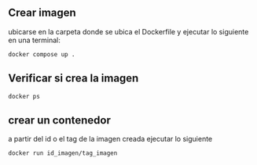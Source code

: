 ## Crear imagen
ubicarse en la carpeta donde se ubica el Dockerfile y ejecutar lo siguiente en una terminal:

```
docker compose up .
```
## Verificar si crea la imagen
```
docker ps
```

## crear un contenedor
a partir del id o el tag de la imagen creada ejecutar lo siguiente
```
docker run id_imagen/tag_imagen
```

